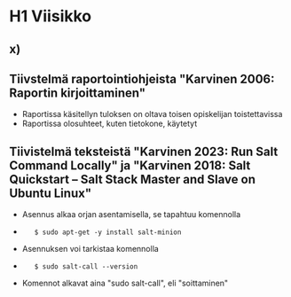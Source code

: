 # H1 Viisikko
## x)
## Tiivstelmä raportointiohjeista "Karvinen 2006: Raportin kirjoittaminen"
- Raportissa käsitellyn tuloksen on oltava toisen opiskelijan toistettavissa
- Raportissa olosuhteet, kuten tietokone, käytetyt
## Tiivistelmä teksteistä "Karvinen 2023: Run Salt Command Locally" ja "Karvinen 2018: Salt Quickstart – Salt Stack Master and Slave on Ubuntu Linux" 
- Asennus alkaa orjan asentamisella, se tapahtuu komennolla
-        $ sudo apt-get -y install salt-minion
- Asennuksen voi tarkistaa komennolla
-        $ sudo salt-call --version 
- Komennot alkavat aina "sudo salt-call", eli "soittaminen"

